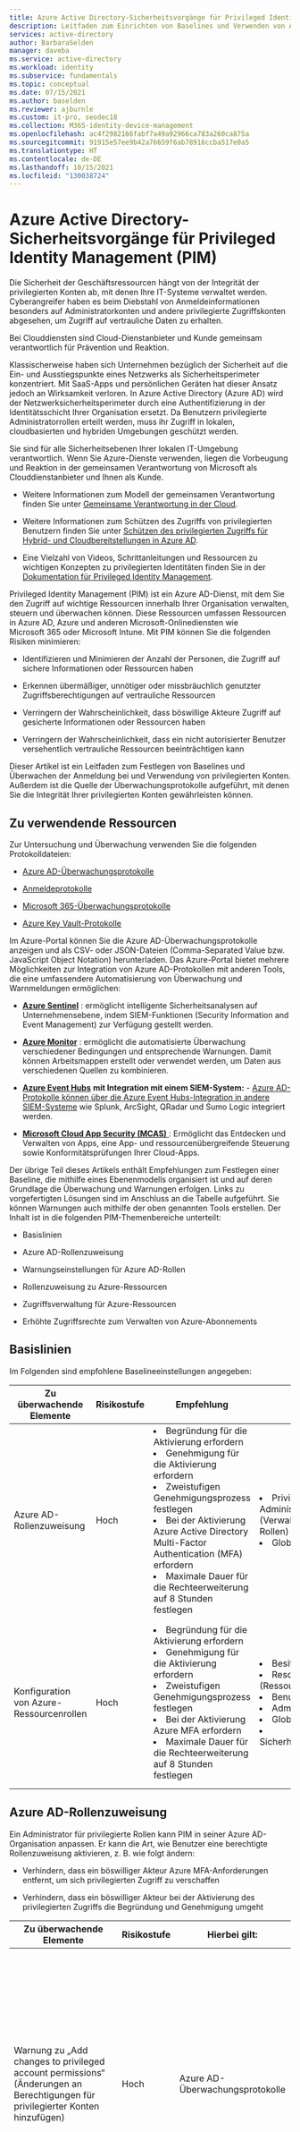 ```yaml
---
title: Azure Active Directory-Sicherheitsvorgänge für Privileged Identity Management
description: Leitfaden zum Einrichten von Baselines und Verwenden von Azure Active Directory Privileged Identity Management (PIM) zum Überwachen und Warnen bei potenziellen Problemen mit Konten, die mit PIM verwaltet werden
services: active-directory
author: BarbaraSelden
manager: daveba
ms.service: active-directory
ms.workload: identity
ms.subservice: fundamentals
ms.topic: conceptual
ms.date: 07/15/2021
ms.author: baselden
ms.reviewer: ajburnle
ms.custom: it-pro, seodec18
ms.collection: M365-identity-device-management
ms.openlocfilehash: ac4f2982166fabf7a49a92966ca783a260ca875a
ms.sourcegitcommit: 91915e57ee9b42a76659f6ab78916ccba517e0a5
ms.translationtype: HT
ms.contentlocale: de-DE
ms.lasthandoff: 10/15/2021
ms.locfileid: "130038724"
---
```

# <a name="azure-active-directory-security-operations-for-privileged-identity-management-pim"></a>Azure Active Directory-Sicherheitsvorgänge für Privileged Identity Management (PIM)

Die Sicherheit der Geschäftsressourcen hängt von der Integrität der privilegierten Konten ab, mit denen Ihre IT-Systeme verwaltet werden. Cyberangreifer haben es beim Diebstahl von Anmeldeinformationen besonders auf Administratorkonten und andere privilegierte Zugriffskonten abgesehen, um Zugriff auf vertrauliche Daten zu erhalten.

Bei Clouddiensten sind Cloud-Dienstanbieter und Kunde gemeinsam verantwortlich für Prävention und Reaktion. 

Klassischerweise haben sich Unternehmen bezüglich der Sicherheit auf die Ein- und Ausstiegspunkte eines Netzwerks als Sicherheitsperimeter konzentriert. Mit SaaS-Apps und persönlichen Geräten hat dieser Ansatz jedoch an Wirksamkeit verloren. In Azure Active Directory (Azure AD) wird der Netzwerksicherheitsperimeter durch eine Authentifizierung in der Identitätsschicht Ihrer Organisation ersetzt. Da Benutzern privilegierte Administratorrollen erteilt werden, muss ihr Zugriff in lokalen, cloudbasierten und hybriden Umgebungen geschützt werden. 

Sie sind für alle Sicherheitsebenen Ihrer lokalen IT-Umgebung verantwortlich. Wenn Sie Azure-Dienste verwenden, liegen die Vorbeugung und Reaktion in der gemeinsamen Verantwortung von Microsoft als Clouddienstanbieter und Ihnen als Kunde. 

* Weitere Informationen zum Modell der gemeinsamen Verantwortung finden Sie unter [Gemeinsame Verantwortung in der Cloud](../../security/fundamentals/shared-responsibility.md).

* Weitere Informationen zum Schützen des Zugriffs von privilegierten Benutzern finden Sie unter [Schützen des privilegierten Zugriffs für Hybrid- und Cloudbereitstellungen in Azure AD](../roles/security-planning.md).

* Eine Vielzahl von Videos, Schrittanleitungen und Ressourcen zu wichtigen Konzepten zu privilegierten Identitäten finden Sie in der [Dokumentation für Privileged Identity Management](../privileged-identity-management/index.yml). 

Privileged Identity Management (PIM) ist ein Azure AD-Dienst, mit dem Sie den Zugriff auf wichtige Ressourcen innerhalb Ihrer Organisation verwalten, steuern und überwachen können. Diese Ressourcen umfassen Ressourcen in Azure AD, Azure und anderen Microsoft-Onlinediensten wie Microsoft 365 oder Microsoft Intune. Mit PIM können Sie die folgenden Risiken minimieren:

* Identifizieren und Minimieren der Anzahl der Personen, die Zugriff auf sichere Informationen oder Ressourcen haben

* Erkennen übermäßiger, unnötiger oder missbräuchlich genutzter Zugriffsberechtigungen auf vertrauliche Ressourcen

* Verringern der Wahrscheinlichkeit, dass böswillige Akteure Zugriff auf gesicherte Informationen oder Ressourcen haben

* Verringern der Wahrscheinlichkeit, dass ein nicht autorisierter Benutzer versehentlich vertrauliche Ressourcen beeinträchtigen kann

Dieser Artikel ist ein Leitfaden zum Festlegen von Baselines und Überwachen der Anmeldung bei und Verwendung von privilegierten Konten. Außerdem ist die Quelle der Überwachungsprotokolle aufgeführt, mit denen Sie die Integrität Ihrer privilegierten Konten gewährleisten können. 

## <a name="where-to-look"></a>Zu verwendende Ressourcen

Zur Untersuchung und Überwachung verwenden Sie die folgenden Protokolldateien: 

* [Azure AD-Überwachungsprotokolle](../reports-monitoring/concept-audit-logs.md)

* [Anmeldeprotokolle](../reports-monitoring/concept-all-sign-ins.md)

* [Microsoft 365-Überwachungsprotokolle](/microsoft-365/compliance/auditing-solutions-overview) 

* [Azure Key Vault-Protokolle](../../key-vault/general/logging.md?tabs=Vault)

Im Azure-Portal können Sie die Azure AD-Überwachungsprotokolle anzeigen und als CSV- oder JSON-Dateien (Comma-Separated Value bzw. JavaScript Object Notation) herunterladen. Das Azure-Portal bietet mehrere Möglichkeiten zur Integration von Azure AD-Protokollen mit anderen Tools, die eine umfassendere Automatisierung von Überwachung und Warnmeldungen ermöglichen:

* [**Azure Sentinel**](../../sentinel/overview.md) : ermöglicht intelligente Sicherheitsanalysen auf Unternehmensebene, indem SIEM-Funktionen (Security Information and Event Management) zur Verfügung gestellt werden. 

* [**Azure Monitor**](../../azure-monitor/overview.md) : ermöglicht die automatisierte Überwachung verschiedener Bedingungen und entsprechende Warnungen. Damit können Arbeitsmappen erstellt oder verwendet werden, um Daten aus verschiedenen Quellen zu kombinieren.

* [**Azure Event Hubs**](../../event-hubs/event-hubs-about.md) **mit Integration mit einem SIEM-System:** - [ Azure AD-Protokolle können über die Azure Event Hubs-Integration in andere SIEM-Systeme](../reports-monitoring/tutorial-azure-monitor-stream-logs-to-event-hub.md) wie Splunk, ArcSight, QRadar und Sumo Logic integriert werden.

* [**Microsoft Cloud App Security (MCAS)** ](/cloud-app-security/what-is-cloud-app-security): Ermöglicht das Entdecken und Verwalten von Apps, eine App- und ressourcenübergreifende Steuerung sowie Konformitätsprüfungen Ihrer Cloud-Apps. 

Der übrige Teil dieses Artikels enthält Empfehlungen zum Festlegen einer Baseline, die mithilfe eines Ebenenmodells organisiert ist und auf deren Grundlage die Überwachung und Warnungen erfolgen. Links zu vorgefertigten Lösungen sind im Anschluss an die Tabelle aufgeführt. Sie können Warnungen auch mithilfe der oben genannten Tools erstellen. Der Inhalt ist in die folgenden PIM-Themenbereiche unterteilt:

* Basislinien

* Azure AD-Rollenzuweisung 

* Warnungseinstellungen für Azure AD-Rollen

* Rollenzuweisung zu Azure-Ressourcen

* Zugriffsverwaltung für Azure-Ressourcen

* Erhöhte Zugriffsrechte zum Verwalten von Azure-Abonnements

## <a name="baselines"></a>Basislinien

Im Folgenden sind empfohlene Baselineeinstellungen angegeben:

| Zu überwachende Elemente| Risikostufe| Empfehlung| Rollen| Notizen |
| - |- |- |- |- |
| Azure AD-Rollenzuweisung| Hoch| <li>Begründung für die Aktivierung erfordern<li>Genehmigung für die Aktivierung erfordern<li>Zweistufigen Genehmigungsprozess festlegen<li>Bei der Aktivierung Azure Active Directory Multi-Factor Authentication (MFA) erfordern<li>Maximale Dauer für die Rechteerweiterung auf 8 Stunden festlegen| <li>Privileged Role Administration (Verwaltung privilegierter Rollen)<li>Globaler Administrator| Ein Administrator für privilegierte Rollen kann PIM in seiner Azure AD-Organisation anpassen und hierbei auch die Art ändern, in der Benutzer eine berechtigte Rollenzuweisung aktivieren. |
| Konfiguration von Azure-Ressourcenrollen| Hoch| <li>Begründung für die Aktivierung erfordern<li>Genehmigung für die Aktivierung erfordern<li>Zweistufigen Genehmigungsprozess festlegen<li>Bei der Aktivierung Azure MFA erfordern<li>Maximale Dauer für die Rechteerweiterung auf 8 Stunden festlegen| <li>Besitzer<li>Resource Administrator (Ressourcenadministrator)<li>Benutzerzugriff <li>Administrator<li>Globaler Administrator<li>Sicherheitsadministrator| Wenn es sich um keine geplante Änderung handelt, sollten Sie sie sofort untersuchen. Diese Einstellung könnte einem Angreifer Zugriff auf Azure-Abonnements in Ihrer Umgebung ermöglichen. |


## <a name="azure-ad-roles-assignment"></a>Azure AD-Rollenzuweisung

Ein Administrator für privilegierte Rollen kann PIM in seiner Azure AD-Organisation anpassen. Er kann die Art, wie Benutzer eine berechtigte Rollenzuweisung aktivieren, z. B. wie folgt ändern:

* Verhindern, dass ein böswilliger Akteur Azure MFA-Anforderungen entfernt, um sich privilegierten Zugriff zu verschaffen

* Verhindern, dass ein böswilliger Akteur bei der Aktivierung des privilegierten Zugriffs die Begründung und Genehmigung umgeht

| Zu überwachende Elemente| Risikostufe| Hierbei gilt:| Filter/Unterfilter| Notizen |
| - |- |- |- |- |
| Warnung zu „Add changes to privileged account permissions“ (Änderungen an Berechtigungen für privilegierter Konten hinzufügen)| Hoch| Azure AD-Überwachungsprotokolle| Kategorie = Role Management (Rollenverwaltung)<br>- und -<br>Aktivitätstyp – Add eligible member (permanent) (Berechtigtes Mitglied hinzufügen (dauerhaft)) <br>- und -<br>Aktivitätstyp – Add eligible member (eligible) (Berechtigtes Mitglied hinzufügen (berechtigt)) <br>- und -<br>Status = Erfolg/Fehler<br>- und -<br>Geänderte Eigenschaften = Role.DisplayName| Überwachen Sie Änderungen an den Rollen „Administrator für privilegierte Rollen“ und „Globaler Administrator“, und richten Sie Warnungen für jegliche Änderungen ein. <li>Dies kann ein Hinweis darauf sein, dass ein Angreifer versucht, Berechtigungen zum Ändern von Rollenzuweisungseinstellungen zu erlangen.<li> Wenn Sie keinen Schwellenwert definieren, sollten Sie für Benutzer bei 4 Änderungen innerhalb von 60 Minuten und für privilegierte Konten bei 2 Änderungen innerhalb von 60 Minuten warnen. |
| Warnung bei Änderungen der Massenlöschung von Berechtigungen privilegierter Konten| Hoch| Azure AD-Überwachungsprotokolle| Kategorie = Role Management (Rollenverwaltung)<br>- und -<br>Aktivitätstyp – Remove eligible member (permanent) (Berechtigtes Mitglied entfernen (dauerhaft)) <br>- und -<br>Aktivitätstyp – Remove eligible member (eligible) (Berechtigtes Mitglied entfernen (berechtigt)) <br>- und -<br>Status = Erfolg/Fehler<br>- und -<br>Geänderte Eigenschaften = Role.DisplayName| Wenn es sich um keine geplante Änderung handelt, sollten Sie sie sofort untersuchen. Diese Einstellung könnte einem Angreifer Zugriff auf Azure-Abonnements in Ihrer Umgebung ermöglichen. |
| Änderungen an den PIM-Einstellungen| Hoch| Azure AD-Überwachungsprotokoll| Dienst = PIM<br>- und -<br>Kategorie = Role Management (Rollenverwaltung)<br>- und -<br>Aktivitätstyp = Rolleneinstellung in PIM aktualisieren<br>- und -<br>Statusursache = MFA on activation disabled (MFA bei Aktivierung deaktiviert) (Beispiel)| Überwachen Sie Änderungen an den Rollen „Administrator für privilegierte Rollen“ und „Globaler Administrator“, und richten Sie Warnungen für jegliche Änderungen ein. <li>Dies kann ein Hinweis darauf sein, dass ein Angreifer bereits Zugriff erhalten hat und die Einstellungen für Rollenzuweisungen ändern kann.<li>Eine dieser Aktionen könnte die Sicherheit der PIM-Rechteerweiterung verringern und Angreifern den Zugriff auf ein privilegiertes Konto erleichtern. |
| Rechteerweiterungen genehmigen und verweigern| Hoch| Azure AD-Überwachungsprotokoll| Dienst = Zugriffsüberprüfung<br>- und -<br>Kategorie = Benutzerverwaltung<br>- und -<br>Aktivitätstyp = Anforderung genehmigt/abgelehnt<br>- und -<br>Initiated actor (Initiierender Akteur) = UPN| Alle Rechteerweiterungen sollten überwacht werden. Protokollieren Sie alle Rechteerweiterungen. Dies sollte eine eindeutige Zeitskala eines Angriffs bieten. |
| Deaktivierung von Warnungseinstellungen| Hoch| Azure AD-Überwachungsprotokolle| Dienst = PIM<br>- und -<br>Kategorie = Role Management (Rollenverwaltung)<br>- und -<br>Aktivitätstyp = Disable PIM Alert (PIM-Warnung deaktivieren)<br>- und -<br>Status = Erfolg/Fehler| Lassen Sie immer warnen. <li>Hilft bei der Erkennung böswilliger Akteure, die Warnungen zu Azure MFA-Anforderungen entfernen, um sich privilegierten Zugriff zu verschaffen<li>Hilft bei der Erkennung verdächtiger oder unsicherer Aktivitäten |


Weitere Informationen zum Identifizieren von Änderungen an Rolleneinstellungen im Azure AD-Überwachungsprotokoll finden Sie unter [Anzeigen des Überwachungsverlaufs für Azure AD-Rollen in Privileged Identity Management](../privileged-identity-management/pim-how-to-use-audit-log.md). 

## <a name="azure-resource-role-assignment"></a>Rollenzuweisung zu Azure-Ressourcen

Die Überwachung von Azure-Ressourcenrollenzuweisungen bietet Einblick in Aktivitäten und Aktivierungen für Ressourcenrollen. Diese können missbraucht werden, um eine Angriffsfläche für eine Ressource zu schaffen. Wenn Sie solche Aktivitäten überwachen, versuchen Sie, Folgendes zu erkennen:

* Abfragen von Rollenzuweisungen für bestimmte Ressourcen

* Rollenzuweisungen für alle untergeordneten Ressourcen

* Alle Änderungen an aktiven und berechtigten Rollenzuweisungen

| Zu überwachende Elemente| Risikostufe| Hierbei gilt:| Filter/Unterfilter| Notizen |
| - |- |- |- |- |
| Überwachungswarnungen, Ressourcenüberwachungsprotokoll auf Aktivitäten für privilegierte Konten überprüfen| Hoch| In PIM, unter „Azure-Ressourcen“, „Ressourcenüberwachung“| Aktion: Hinzufügen von berechtigtem Mitglied zu Rolle in PIM abgeschlossen (zeitgebunden) <br>- und -<br>Primäres Ziel <br>- und -<br>Type User (Typbenutzer)<br>- und -<br>Status = Erfolgreich<br>| Lassen Sie immer warnen. Hilft bei der Erkennung eines böswilligen Akteurs, der berechtigte Rollen hinzufügt, um alle Ressourcen in Azure zu verwalten |
| Überwachungswarnungen, Ressourcenüberwachung für die Deaktivierung von Warnungen| Medium| In PIM, unter „Azure-Ressourcen“, „Ressourcenüberwachung“| Aktion: Warnung deaktivieren<br>- und -<br>Primäres Ziel: Zu viele Besitzer zu Ressource zugewiesen<br>- und -<br>Status = Erfolgreich| Hilft bei der Erkennung eines böswilligen Akteurs, der Warnungen im Warnungsbereich deaktiviert, womit die Untersuchung böswilliger Aktivitäten umgangen werden kann |
| Überwachungswarnungen, Ressourcenüberwachung für die Deaktivierung von Warnungen| Medium| In PIM, unter „Azure-Ressourcen“, „Ressourcenüberwachung“| Aktion: Warnung deaktivieren<br>- und -<br>Primäres Ziel: Zu viele dauerhafte Besitzer zu Ressource zugewiesen<br>- und -<br>Status = Erfolgreich| Hindern Sie böswillige Akteure daran, Warnungen im Warnungsbereich zu deaktivieren, womit die Untersuchung böswilliger Aktivitäten umgangen werden kann. |
| Überwachungswarnungen, Ressourcenüberwachung für die Deaktivierung von Warnungen| Medium| In PIM, unter „Azure-Ressourcen“, „Ressourcenüberwachung“| Aktion: Warnung deaktivieren<br>- und -<br>Primäres Ziel: Doppelte Rolle erstellt<br>- und -<br>Status = Erfolgreich| Hindern Sie böswillige Akteure daran, Warnungen im Warnungsbereich zu deaktivieren, womit die Untersuchung böswilliger Aktivitäten umgangen werden kann. |


Weitere Informationen zum Konfigurieren von Warnungen und Überwachen von Azure-Ressourcenrollen finden Sie unter:

* [Konfigurieren von Sicherheitswarnungen für Azure-Ressourcenrollen in Privileged Identity Management](../privileged-identity-management/pim-resource-roles-configure-alerts.md)

* [Anzeigen von Aktivitäten und des Überwachungsverlaufs für Azure-Ressourcenrollen in Privileged Identity Management](../privileged-identity-management/azure-pim-resource-rbac.md)

## <a name="access-management-for-azure-resources-and-subscriptions"></a>Zugriffsverwaltung für Azure-Ressourcen und -Abonnements

Benutzer oder Mitglieder von Gruppen, die der Abonnementsrolle „Besitzer“ oder „Benutzerzugriffsadministrator“ zugewiesen sind, sowie globale Azure AD-Administratoren, die die Abonnementverwaltung in Azure AD ermöglichen, haben standardmäßig Ressourcenadministratorberechtigungen. Diese Administratoren können Rollen zuweisen, Rolleneinstellungen konfigurieren und mit Privileged Identity Management (PIM) den Zugriff auf Azure-Ressourcen überprüfen. 

Ein Benutzer mit Ressourcenadministratorberechtigungen kann PIM für Ressourcen verwalten. Das damit einhergehende Risiko, das Sie überwachen und minimieren müssen, besteht darin, dass die Funktion böswilligen Akteuren privilegierten Zugriff auf Azure-Abonnementressourcen wie VMs oder Speicherkonten ermöglichen kann.

| Zu überwachende Elemente| Risikostufe| Hierbei gilt:| Filter/Unterfilter| Notizen |
| - |- |- |- |- |
| Höhenangaben| Hoch| Azure AD, unter „Verwalten“, „Eigenschaften“| Überprüfen Sie die Einstellung in regelmäßigen Abständen.<br>Zugriffsverwaltung für Azure-Ressourcen| Globale Administratoren können Rechte erhöhen, indem sie die Zugriffsverwaltung für Azure-Ressourcen aktivieren.<br>Vergewissern Sie sich, dass keine böswilligen Akteure über Berechtigungen für das Zuweisen von Rollen in allen Azure-Abonnements und -Verwaltungsgruppen verfügen, die mit Active Directory verknüpft sind. |


Weitere Informationen finden Sie unter [Zuweisen von Azure-Ressourcenrollen in Privileged Identity Management](../privileged-identity-management/pim-resource-roles-assign-roles.md).

## <a name="next-steps"></a>Nächste Schritte
Weitere Informationen finden Sie in den folgenden Artikeln im Leitfaden zu Sicherheitsvorgängen:

[Azure AD: Übersicht über Sicherheitsvorgänge](security-operations-introduction.md)

[Sicherheitsvorgänge für Benutzerkonten](security-operations-user-accounts.md)

[Sicherheitsvorgänge für privilegierte Konten](security-operations-privileged-accounts.md)

[Sicherheitsvorgänge für Privileged Identity Management](security-operations-privileged-identity-management.md)

[Sicherheitsvorgänge für Anwendungen](security-operations-applications.md)

[Sicherheitsvorgänge für Geräte](security-operations-devices.md)
 
[Sicherheitsvorgänge für die Infrastruktur](security-operations-infrastructure.md)
